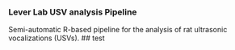 <h3>Lever Lab USV analysis Pipeline</h3>
Semi-automatic R-based pipeline for the analysis of rat ultrasonic vocalizations (USVs).
## test

